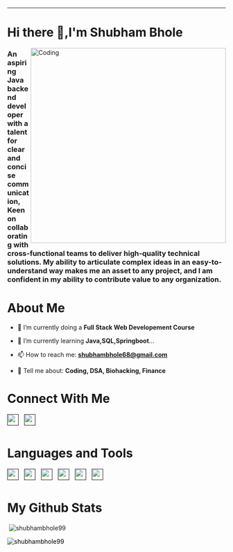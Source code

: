 
<!-- <img alt="Coding" width="1200" src="https://natrixsoftware.com/archive-data/wp-content/media/2021/06/WebDevelopment.gif" /> -->


***
<!------------------Banner Section----------------->


# Hi there 👋,I'm Shubham Bhole
<img align="right" alt="Coding" width="450"  src="https://64.media.tumblr.com/f22941411f4b748bb4ff458ef0eb193e/tumblr_ofc84csirv1tq4of6o1_500.gif" border-radius="500%" />
<h3 align="left">An aspiring Java backend developer with a talent for clear and concise communication, Keen on collaborating with cross-functional teams to deliver high-quality technical solutions. My ability to articulate complex ideas in an easy-to-understand way makes me an asset to any project, and I am confident in my ability to contribute value to any organization.<h3>
 
 
# About Me
 - 🔭 I’m currently doing a **Full Stack Web Developement Course**

 - 🌱 I’m currently learning **Java,SQL,Springboot**...

 - 📫 How to reach me: **shubhambhole68@gmail.com**

 - 💬 Tell me about: **Coding, DSA, Biohacking, Finance**

# Connect With Me
[<img align="left"  width="26px" src="https://www.vectorlogo.zone/logos/linkedin/linkedin-tile.svg" style="padding-right:10px;" />]()
[<img align="left"  width="26px" src="https://www.vectorlogo.zone/logos/gmail/gmail-icon.svg" style="padding-right:10px;" />]()

<br/>
<br/>


# Languages and Tools
[<img align="left"  width="26px" src="https://cdn.jsdelivr.net/gh/devicons/devicon/icons/vscode/vscode-original.svg" style="padding-right:10px;" />]()
[<img align="left" width="26px" src="https://cdn.jsdelivr.net/gh/devicons/devicon/icons/html5/html5-original.svg" style="padding-right:10px;" />]()
[<img align="left" width="26px" src="https://cdn.jsdelivr.net/gh/devicons/devicon/icons/css3/css3-original.svg" style="padding-right:10px;" />]()
[<img align="left" width="26px" src="https://cdn.jsdelivr.net/gh/devicons/devicon/icons/javascript/javascript-original.svg" style="padding-right:10px;" />]()
[<img align="left" width="26px" src="https://cdn.jsdelivr.net/gh/devicons/devicon/icons/mysql/mysql-original.svg" style="padding-right:10px;" />]()
[<img align="left" width="26px" src="https://www.vectorlogo.zone/logos/java/java-icon.svg" style="padding-right:10px;" />]()



<br />
<br />



# My Github Stats 



<p>&nbsp;<img align="center" src="https://github-readme-stats.vercel.app/api?username=shubhambhole99&show_icons=true&locale=en" alt="shubhambhole99" /></p>
<p><img style="color:black;" align="center" src="https://github-readme-streak-stats.herokuapp.com/?user=shubhambhole99&" alt="shubhambhole99" /></p>






<!--
**shubhambhole99/shubhambhole99** is a ✨ _special_ ✨ repository because its `README.md` (this file) appears on your GitHub profile.

Here are some ideas to get you started:

### 🔭 I’m currently working on ...
- 🌱 I’m currently learning ...
- 👯 I’m looking to collaborate on ...
- 🤔 I’m looking for help with ...
- 💬 Ask me about ...
- 📫 How to reach me: ...
- 😄 Pronouns: ...
- ⚡ Fun fact: ...
-->
